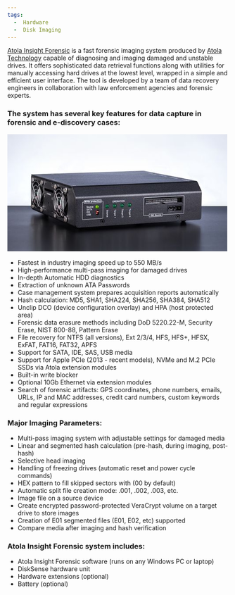 ```yaml
---
tags:
  -  Hardware
  -  Disk Imaging
---
```

[Atola Insight Forensic](http://atola.com/products/insight/) is a fast
forensic imaging system produced by [Atola
Technology](http://atola.com/) capable of diagnosing and imaging damaged
and unstable drives. It offers sophisticated data retrieval functions
along with utilities for manually accessing hard drives at the lowest
level, wrapped in a simple and efficient user interface. The tool is
developed by a team of data recovery engineers in collaboration with law
enforcement agencies and forensic experts.

### The system has several key features for data capture in forensic and e-discovery cases:

![Insight.jpg](assets/images/500px-Atola-Insight-Foresnics.jpg)

- Fastest in industry imaging speed up to 550 MB/s
- High-performance multi-pass imaging for damaged drives
- In-depth Automatic HDD diagnostics
- Extraction of unknown ATA Passwords
- Case management system prepares acquisition reports automatically
- Hash calculation: MD5, SHA1, SHA224, SHA256, SHA384, SHA512
- Unclip DCO (device configuration overlay) and HPA (host protected
  area)
- Forensic data erasure methods including DoD 5220.22-M, Security Erase,
  NIST 800-88, Pattern Erase
- File recovery for NTFS (all versions), Ext 2/3/4, HFS, HFS+, HFSX,
  ExFAT, FAT16, FAT32, APFS
- Support for SATA, IDE, SAS, USB media
- Support for Apple PCIe (2013 - recent models), NVMe and M.2 PCIe SSDs
  via Atola extension modules
- Built-in write blocker
- Optional 10Gb Ethernet via extension modules
- Search of forensic artifacts: GPS coordinates, phone numbers, emails,
  URLs, IP and MAC addresses, credit card numbers, custom keywords and
  regular expressions

### Major Imaging Parameters:

- Multi-pass imaging system with adjustable settings for damaged media
- Linear and segmented hash calculation (pre-hash, during imaging,
  post-hash)
- Selective head imaging
- Handling of freezing drives (automatic reset and power cycle commands)
- HEX pattern to fill skipped sectors with (00 by default)
- Automatic split file creation mode: .001, .002, .003, etc.
- Image file on a source device
- Create encrypted password-protected VeraCrypt volume on a target drive
  to store images
- Creation of E01 segmented files (E01, E02, etc) supported
- Compare media after imaging and hash verification

### Atola Insight Forensic system includes:

- Atola Insight Forensic software (runs on any Windows PC or laptop)
- DiskSense hardware unit
- Hardware extensions (optional)
- Battery (optional)